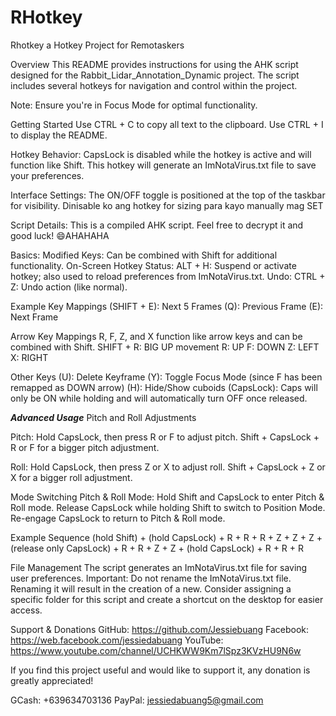 # RHotkey
Rhotkey a Hotkey Project for Remotaskers

Overview
This README provides instructions for using the AHK script designed for the Rabbit_Lidar_Annotation_Dynamic project. 
The script includes several hotkeys for navigation and control within the project.

Note: Ensure you're in Focus Mode for optimal functionality.

Getting Started
Use CTRL + C to copy all text to the clipboard.
Use CTRL + I to display the README.

Hotkey Behavior:
CapsLock is disabled while the hotkey is active and will function like Shift.
This hotkey will generate an ImNotaVirus.txt file to save your preferences.

Interface Settings:
The ON/OFF toggle is positioned at the top of the taskbar for visibility.
Dinisable ko ang hotkey for sizing para kayo manually mag SET

Script Details:
This is a compiled AHK script. Feel free to decrypt it and good luck! 😄AHAHAHA

Basics:
Modified Keys: Can be combined with Shift for additional functionality.
On-Screen Hotkey Status:
ALT + H: Suspend or activate hotkey; also used to reload preferences from ImNotaVirus.txt.
Undo: CTRL + Z: Undo action (like normal).

Example Key Mappings
(SHIFT + E): Next 5 Frames
(Q): Previous Frame
(E): Next Frame

Arrow Key Mappings
R, F, Z, and X function like arrow keys and can be combined with Shift.
SHIFT + R: BIG UP movement
R: UP
F: DOWN
Z: LEFT
X: RIGHT

Other Keys
(U): Delete Keyframe
(Y): Toggle Focus Mode (since F has been remapped as DOWN arrow)
(H): Hide/Show cuboids
(CapsLock): Caps will only be ON while holding and will automatically turn OFF once released.

*****Advanced Usage*****
Pitch and Roll Adjustments

Pitch:
Hold CapsLock, then press R or F to adjust pitch.
Shift + CapsLock + R or F for a bigger pitch adjustment.

Roll:
Hold CapsLock, then press Z or X to adjust roll.
Shift + CapsLock + Z or X for a bigger roll adjustment.

Mode Switching
Pitch & Roll Mode:
Hold Shift and CapsLock to enter Pitch & Roll mode.
Release CapsLock while holding Shift to switch to Position Mode.
Re-engage CapsLock to return to Pitch & Roll mode.

Example Sequence
(hold Shift) + (hold CapsLock) + R + R + R + Z + Z + Z + (release only CapsLock) + R + R + Z + Z + (hold CapsLock) + R + R + R

File Management
The script generates an ImNotaVirus.txt file for saving user preferences.
Important: Do not rename the ImNotaVirus.txt file. Renaming it will result in the creation of a new.
Consider assigning a specific folder for this script and create a shortcut on the desktop for easier access.

Support & Donations
GitHub: https://github.com/Jessiebuang
Facebook: https://web.facebook.com/jessiedabuang
YouTube: https://www.youtube.com/channel/UCHKWW9Km7lSpz3KVzHU9N6w

If you find this project useful and would like to support it, any donation is greatly appreciated!

GCash: +639634703136
PayPal: jessiedabuang5@gmail.com

